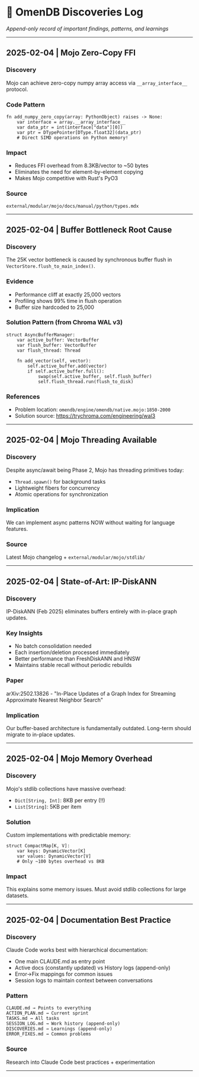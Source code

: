 # 🔬 OmenDB Discoveries Log
*Append-only record of important findings, patterns, and learnings*

---

## 2025-02-04 | Mojo Zero-Copy FFI

### Discovery
Mojo can achieve zero-copy numpy array access via `__array_interface__` protocol.

### Code Pattern
```mojo
fn add_numpy_zero_copy(array: PythonObject) raises -> None:
    var interface = array.__array_interface__
    var data_ptr = int(interface["data"][0])
    var ptr = DTypePointer[DType.float32](data_ptr)
    # Direct SIMD operations on Python memory!
```

### Impact
- Reduces FFI overhead from 8.3KB/vector to ~50 bytes
- Eliminates the need for element-by-element copying
- Makes Mojo competitive with Rust's PyO3

### Source
`external/modular/mojo/docs/manual/python/types.mdx`

---

## 2025-02-04 | Buffer Bottleneck Root Cause

### Discovery  
The 25K vector bottleneck is caused by synchronous buffer flush in `VectorStore.flush_to_main_index()`.

### Evidence
- Performance cliff at exactly 25,000 vectors
- Profiling shows 99% time in flush operation
- Buffer size hardcoded to 25,000

### Solution Pattern (from Chroma WAL v3)
```mojo
struct AsyncBufferManager:
    var active_buffer: VectorBuffer
    var flush_buffer: VectorBuffer
    var flush_thread: Thread
    
    fn add_vector(self, vector):
        self.active_buffer.add(vector)
        if self.active_buffer.full():
            swap(self.active_buffer, self.flush_buffer)
            self.flush_thread.run(flush_to_disk)
```

### References
- Problem location: `omendb/engine/omendb/native.mojo:1850-2000`
- Solution source: https://trychroma.com/engineering/wal3

---

## 2025-02-04 | Mojo Threading Available

### Discovery
Despite async/await being Phase 2, Mojo has threading primitives today:
- `Thread.spawn()` for background tasks
- Lightweight fibers for concurrency
- Atomic operations for synchronization

### Implication
We can implement async patterns NOW without waiting for language features.

### Source
Latest Mojo changelog + `external/modular/mojo/stdlib/`

---

## 2025-02-04 | State-of-Art: IP-DiskANN

### Discovery
IP-DiskANN (Feb 2025) eliminates buffers entirely with in-place graph updates.

### Key Insights
- No batch consolidation needed
- Each insertion/deletion processed immediately  
- Better performance than FreshDiskANN and HNSW
- Maintains stable recall without periodic rebuilds

### Paper
arXiv:2502.13826 - "In-Place Updates of a Graph Index for Streaming Approximate Nearest Neighbor Search"

### Implication
Our buffer-based architecture is fundamentally outdated. Long-term should migrate to in-place updates.

---

## 2025-02-04 | Mojo Memory Overhead

### Discovery
Mojo's stdlib collections have massive overhead:
- `Dict[String, Int]`: 8KB per entry (!!)
- `List[String]`: 5KB per item

### Solution
Custom implementations with predictable memory:
```mojo
struct CompactMap[K, V]:
    var keys: DynamicVector[K]
    var values: DynamicVector[V]
    # Only ~100 bytes overhead vs 8KB
```

### Impact
This explains some memory issues. Must avoid stdlib collections for large datasets.

---

## 2025-02-04 | Documentation Best Practice

### Discovery
Claude Code works best with hierarchical documentation:
- One main CLAUDE.md as entry point
- Active docs (constantly updated) vs History logs (append-only)
- Error→Fix mappings for common issues
- Session logs to maintain context between conversations

### Pattern
```
CLAUDE.md → Points to everything
ACTION_PLAN.md → Current sprint
TASKS.md → All tasks
SESSION_LOG.md → Work history (append-only)
DISCOVERIES.md → Learnings (append-only)
ERROR_FIXES.md → Common problems
```

### Source
Research into Claude Code best practices + experimentation

---